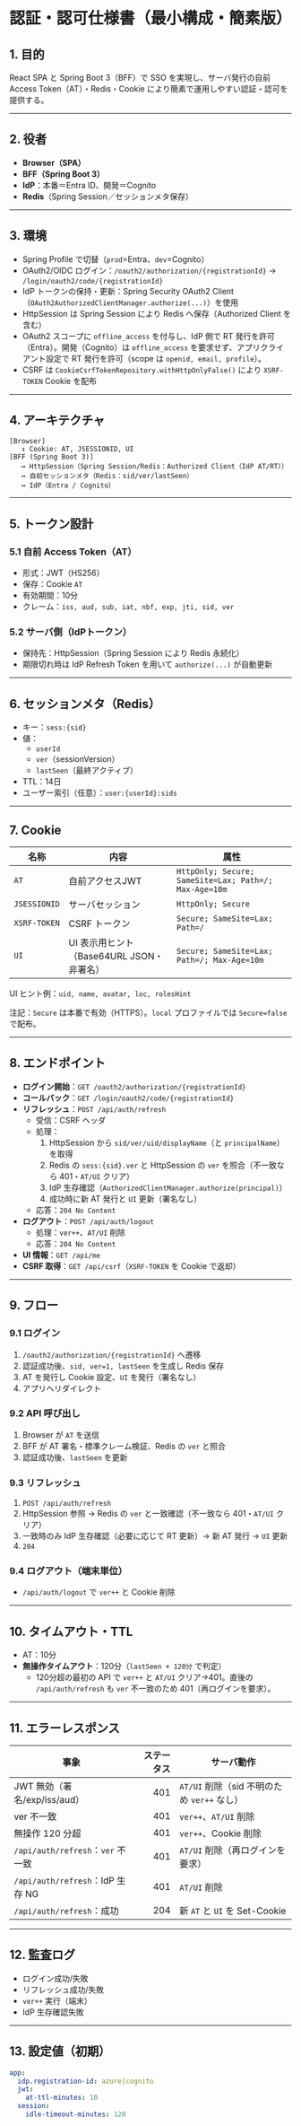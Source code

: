 # 認証・認可仕様書（最小構成・簡素版）

## 1. 目的
React SPA と Spring Boot 3（BFF）で SSO を実現し、サーバ発行の自前 Access Token（AT）・Redis・Cookie により簡素で運用しやすい認証・認可を提供する。

---

## 2. 役者
- **Browser（SPA）**
- **BFF（Spring Boot 3）**
- **IdP**：本番＝Entra ID、開発＝Cognito
- **Redis**（Spring Session／セッションメタ保存）

---

## 3. 環境
- Spring Profile で切替（`prod`=Entra、`dev`=Cognito）
- OAuth2/OIDC ログイン：`/oauth2/authorization/{registrationId}` → `/login/oauth2/code/{registrationId}`
- IdP トークンの保持・更新：Spring Security OAuth2 Client（`OAuth2AuthorizedClientManager.authorize(...)`）を使用
- HttpSession は Spring Session により Redis へ保存（Authorized Client を含む）
- OAuth2 スコープに `offline_access` を付与し、IdP 側で RT 発行を許可（Entra）。開発（Cognito）は `offline_access` を要求せず、アプリクライアント設定で RT 発行を許可（scope は `openid, email, profile`）。
 - CSRF は `CookieCsrfTokenRepository.withHttpOnlyFalse()` により `XSRF-TOKEN` Cookie を配布

---

## 4. アーキテクチャ
```
[Browser]
   ↕ Cookie: AT, JSESSIONID, UI
[BFF (Spring Boot 3)]
   ↔ HttpSession（Spring Session/Redis：Authorized Client（IdP AT/RT））
   ↔ 自前セッションメタ（Redis：sid/ver/lastSeen）
   ↔ IdP（Entra / Cognito）
```

---

## 5. トークン設計
### 5.1 自前 Access Token（AT）
- 形式：JWT（HS256）
- 保存：Cookie `AT`
- 有効期間：10分
- クレーム：`iss, aud, sub, iat, nbf, exp, jti, sid, ver`

### 5.2 サーバ側（IdPトークン）
- 保持先：HttpSession（Spring Session により Redis 永続化）
- 期限切れ時は IdP Refresh Token を用いて `authorize(...)` が自動更新

---

## 6. セッションメタ（Redis）
- キー：`sess:{sid}`
- 値：
  - `userId`
  - `ver`（sessionVersion）
  - `lastSeen`（最終アクティブ）
- TTL：14日
- ユーザー索引（任意）：`user:{userId}:sids`

---

## 7. Cookie
| 名称 | 内容 | 属性 |
|---|---|---|
| `AT` | 自前アクセスJWT | `HttpOnly; Secure; SameSite=Lax; Path=/; Max-Age≈10m` |
| `JSESSIONID` | サーバセッション | `HttpOnly; Secure` |
| `XSRF-TOKEN` | CSRF トークン | `Secure; SameSite=Lax; Path=/` |
| `UI` | UI 表示用ヒント（Base64URL JSON・非署名） | `Secure; SameSite=Lax; Path=/; Max-Age≈10m` |

UI ヒント例：`uid, name, avatar, loc, rolesHint`

注記：`Secure` は本番で有効（HTTPS）。`local` プロファイルでは `Secure=false` で配布。

---

## 8. エンドポイント
- **ログイン開始**：`GET /oauth2/authorization/{registrationId}`
- **コールバック**：`GET /login/oauth2/code/{registrationId}`
- **リフレッシュ**：`POST /api/auth/refresh`
  - 受信：CSRF ヘッダ
  - 処理：
    1) HttpSession から `sid/ver/uid/displayName`（と `principalName`）を取得
    2) Redis の `sess:{sid}.ver` と HttpSession の `ver` を照合（不一致なら 401・`AT/UI` クリア）
    3) IdP 生存確認（`AuthorizedClientManager.authorize(principal)`）
    4) 成功時に新 AT 発行と `UI` 更新（署名なし）
  - 応答：`204 No Content`
- **ログアウト**：`POST /api/auth/logout`
  - 処理：`ver++`、`AT/UI` 削除
  - 応答：`204 No Content`
- **UI 情報**：`GET /api/me`
- **CSRF 取得**：`GET /api/csrf`（`XSRF-TOKEN` を Cookie で返却）

---

## 9. フロー
### 9.1 ログイン
1) `/oauth2/authorization/{registrationId}` へ遷移  
2) 認証成功後、`sid, ver=1, lastSeen` を生成し Redis 保存  
3) AT を発行し Cookie 設定、`UI` を発行（署名なし）  
4) アプリへリダイレクト

### 9.2 API 呼び出し
1) Browser が `AT` を送信  
2) BFF が AT 署名・標準クレーム検証、Redis の `ver` と照合  
3) 認証成功後、`lastSeen` を更新

### 9.3 リフレッシュ
1) `POST /api/auth/refresh`  
2) HttpSession 参照 → Redis の `ver` と一致確認（不一致なら 401・`AT/UI` クリア）  
3) 一致時のみ IdP 生存確認（必要に応じて RT 更新）→ 新 AT 発行 → `UI` 更新  
4) `204`

### 9.4 ログアウト（端末単位）
- `/api/auth/logout` で `ver++` と Cookie 削除

---

## 10. タイムアウト・TTL
- AT：10分
- **無操作タイムアウト**：120分（`lastSeen + 120分` で判定）
  - 120分超の最初の API で `ver++` と `AT/UI` クリア→401。直後の `/api/auth/refresh` も `ver` 不一致のため 401（再ログインを要求）。

---

## 11. エラーレスポンス
| 事象 | ステータス | サーバ動作 |
|---|---:|---|
| JWT 無効（署名/exp/iss/aud） | 401 | `AT/UI` 削除（sid 不明のため `ver++` なし） |
| ver 不一致 | 401 | `ver++`、`AT/UI` 削除 |
| 無操作 120 分超 | 401 | `ver++`、Cookie 削除 |
| `/api/auth/refresh`：`ver` 不一致 | 401 | `AT/UI` 削除（再ログインを要求） |
| `/api/auth/refresh`：IdP 生存 NG | 401 | `AT/UI` 削除 |
| `/api/auth/refresh`：成功 | 204 | 新 `AT` と `UI` を Set-Cookie |

---

## 12. 監査ログ
- ログイン成功/失敗
- リフレッシュ成功/失敗
- `ver++` 実行（端末）
- IdP 生存確認失敗

---

## 13. 設定値（初期）
```yaml
app:
  idp.registration-id: azure|cognito
  jwt:
    at-ttl-minutes: 10
  session:
    idle-timeout-minutes: 120
```
